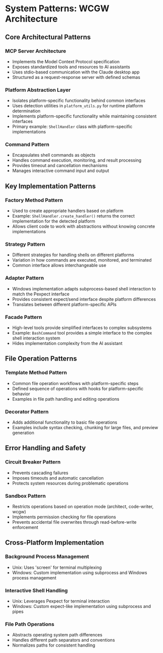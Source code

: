 # System Patterns: WCGW Architecture

## Core Architectural Patterns

### MCP Server Architecture
- Implements the Model Context Protocol specification
- Exposes standardized tools and resources to AI assistants
- Uses stdio-based communication with the Claude desktop app
- Structured as a request-response server with defined schemas

### Platform Abstraction Layer
- Isolates platform-specific functionality behind common interfaces
- Uses detection utilities in `platform_utils.py` for runtime platform determination
- Implements platform-specific functionality while maintaining consistent interfaces
- Primary example: `ShellHandler` class with platform-specific implementations

### Command Pattern
- Encapsulates shell commands as objects
- Handles command execution, monitoring, and result processing
- Provides timeout and cancellation mechanisms
- Manages interactive command input and output

## Key Implementation Patterns

### Factory Method Pattern
- Used to create appropriate handlers based on platform
- Example: `ShellHandler.create_handler()` returns the correct implementation for the detected platform
- Allows client code to work with abstractions without knowing concrete implementations

### Strategy Pattern
- Different strategies for handling shells on different platforms
- Variation in how commands are executed, monitored, and terminated
- Common interface allows interchangeable use

### Adapter Pattern
- Windows implementation adapts subprocess-based shell interaction to match the Pexpect interface
- Provides consistent expect/send interface despite platform differences
- Translates between different platform-specific APIs

### Facade Pattern
- High-level tools provide simplified interfaces to complex subsystems
- Example: `BashCommand` tool provides a simple interface to the complex shell interaction system
- Hides implementation complexity from the AI assistant

## File Operation Patterns

### Template Method Pattern
- Common file operation workflows with platform-specific steps
- Defined sequence of operations with hooks for platform-specific behavior
- Examples in file path handling and editing operations

### Decorator Pattern
- Adds additional functionality to basic file operations
- Examples include syntax checking, chunking for large files, and preview generation

## Error Handling and Safety

### Circuit Breaker Pattern
- Prevents cascading failures
- Imposes timeouts and automatic cancellation
- Protects system resources during problematic operations

### Sandbox Pattern
- Restricts operations based on operation mode (architect, code-writer, wcgw)
- Implements permission checking for file operations
- Prevents accidental file overwrites through read-before-write enforcement

## Cross-Platform Implementation

### Background Process Management
- Unix: Uses 'screen' for terminal multiplexing
- Windows: Custom implementation using subprocess and Windows process management

### Interactive Shell Handling
- Unix: Leverages Pexpect for terminal interaction
- Windows: Custom expect-like implementation using subprocess and pipes

### File Path Operations
- Abstracts operating system path differences
- Handles different path separators and conventions
- Normalizes paths for consistent handling